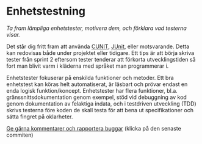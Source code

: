 # Enhetstestning 

_Ta fram lämpliga enhetstester, motivera dem, och förklara vad testerna visar._

Det står dig fritt fram att använda
[CUNIT](http://cunit.sourceforge.net/example.html),
[JUnit](http://junit.org), eller motsvarande. Detta kan redovisas
både under projektet eller tidigare. Ett tips är att börja skriva
tester från sprint 2 eftersom tester tenderar att förkorta
utvecklingstiden så fort man blivit varm i kläderna med språket
man programmerar i.

Enhetstester fokuserar på enskilda funktioner och metoder. Ett bra
enhetstest kan köras helt automatiserat, är läsbart och prövar
endast en enda logisk funktion/koncept. Enhetstester har flera
funktioner, bl.a. gränssnittsdokumentation genom exempel, stöd vid
debuggning av kod genom dokumentation av felaktiga indata, och i
testdriven utveckling (TDD) skrivs testerna före koden de skall
testa för att bena ut specifikationer och sätta fingret på
oklarheter.

[Ge gärna kommentarer och rapportera buggar](https://github.com/IOOPM-UU/achievements/commits/master/Q49.md) (klicka på den senaste commiten)
